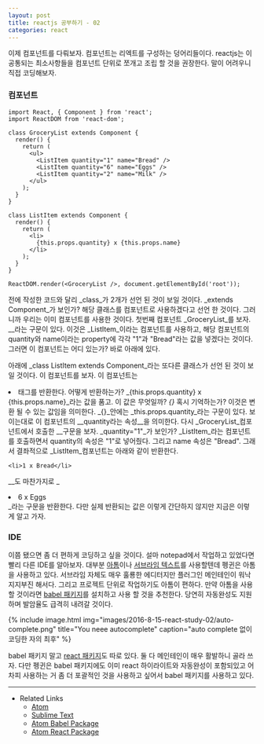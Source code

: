```yaml
---
layout: post
title: reactjs 공부하기 - 02
categories: react
---
```


이제 컴포넌트를 다뤄보자. 컴포넌트는 리엑트를 구성하는 덩어리들이다. reactjs는 이 공통되는 최소사항들을 컴포넌트 단위로 쪼개고 조립 할 것을 권장한다. 말이 어려우니 직접 코딩해보자.

### 컴포넌트

```
import React, { Component } from 'react';
import ReactDOM from 'react-dom';

class GroceryList extends Component {
  render() {
    return (
      <ul>
        <ListItem quantity="1" name="Bread" />
        <ListItem quantity="6" name="Eggs" />
        <ListItem quantity="2" name="Milk" />
      </ul>
    );
  }
}

class ListItem extends Component {
  render() {
    return (
      <li>
        {this.props.quantity} x {this.props.name}
      </li>
    );
  }
}

ReactDOM.render(<GroceryList />, document.getElementById('root'));
```

전에 작성한 코드와 달리 _class_가 2개가 선언 된 것이 보일 것이다. _extends Component_가 보인가? 해당 클래스를 컴포넌트로 사용하겠다고 선언 한 것이다. 그러니까 우리는 이미 컴포넌트를 사용한 것이다. 첫번째 컴포넌트 _GroceryList_를 보자. _<ListItem quantity="1" name="Bread" />_라는 구문이 있다. 이것은 _ListItem_이라는 컴포넌트를 사용하고, 해당 컴포넌트의 quantity와 name이라는 property에 각각 "1"과 "Bread"라는 값을 넣겠다는 것이다. 그러면 이 컴포넌트는 어디 있는가? 바로 아래에 있다.

아래에 _class ListItem extends Component_라는 또다른 클래스가 선언 된 것이 보일 것이다. 이 컴포넌트를 보자. 이 컴포넌트는 <li>태그를 반환한다. 어떻게 반환하는가? _{this.props.quantity} x {this.props.name}_라는 값을 품고. 이 값은 무엇일까? _{}_ 혹시 기억하는가? 이것은 변환 될 수 있는 값임을 의미한다. _{}_안에는 _this.props.quantity_라는 구문이 있다. 보이는대로 이 컴포넌트의 __quantity라는 속성__을 의미한다. 다시 _GroceryList_컴포넌트에서 호출한 _<ListItem quantity="1" name="Bread" />_구문을 보자. _quantity="1"_가 보인가? _ListItem_라는 컴포넌트를 호출하면서 quantity의 속성은 "1"로 넣어줬다. 그리고 name 속성은 "Bread". 그래서 결좌적으로 _ListItem_컴포넌트는 아래와 같이 반환한다.

```
<li>1 x Bread</li>
```

_<ListItem quantity="6" name="Eggs" />_도 마찬가지로 _<li>6 x Eggs</li>_라는 구문을 반환한다. 다만 실제 반환되는 값은 이렇게 간단하지 않지만 지금은 이렇게 알고 가자.

### IDE

이쯤 됐으면 좀 더 편하게 코딩하고 싶을 것이다. 설마 notepad에서 작업하고 있었다면 빨리 다른 IDE를 알아보자. 대부분 [아톰](https://atom.io)이나 [서브라임 텍스트](http://www.sublimetext.com)를 사용할텐데 펭귄은 아톰을 사용하고 있다. 서브라임 자체도 매우 훌룡한 에디터지만 플러그인 메인테인이 워낙 지지부진 해서다. 그리고 프로젝트 단위로 작업하기도 아톰이 편하다. 만약 아톰을 사용할 것이라면 [babel 패키지](https://github.com/gandm/language-babel)를 설치하고 사용 할 것을 추천한다. 당연히 자동완성도 지원하며 발암율도 급격히 내려갈 것이다.

{% include image.html
           img="images/2016-8-15-react-study-02/auto-complete.png"
           title="You neee autocomplete"
           caption="auto complete 없이 코딩한 자의 최후" %}

babel 패키지 말고 [react 패키지](https://github.com/orktes/atom-react)도 따로 있다. 둘 다 메인테인이 매우 활발하니 골라 쓰자. 다만 펭귄은 babel 패키지에도 이미 react 하이라이트와 자동완성이 포함되있고 어차피 사용하는 거 좀 더 포괄적인 것을 사용하고 싶어서 babel 패키지를 사용하고 있다.

---
* Related Links
  * [Atom](https://atom.io)
  * [Sublime Text](http://www.sublimetext.com)
  * [Atom Babel Package](https://github.com/gandm/language-babel)
  * [Atom React Package](https://github.com/orktes/atom-react)
